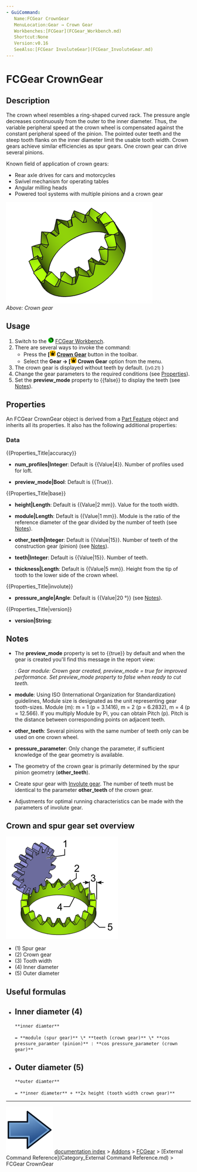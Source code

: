 ```yaml
---
- GuiCommand:
   Name:FCGear CrownGear
   MenuLocation:Gear → Crown Gear
   Workbenches:[FCGear](FCGear_Workbench.md)
   Shortcut:None
   Version:v0.16
   SeeAlso:[FCGear InvoluteGear](FCGear_InvoluteGear.md)
---
```


# FCGear CrownGear

## Description

The crown wheel resembles a ring-shaped curved rack. The pressure angle decreases continuously from the outer to the inner diameter. Thus, the variable peripheral speed at the crown wheel is compensated against the constant peripheral speed of the pinion. The pointed outer teeth and the steep tooth flanks on the inner diameter limit the usable tooth width. Crown gears achieve similar efficiencies as spur gears. One crown gear can drive several pinions.

Known field of application of crown gears:

-   Rear axle drives for cars and motorcycles
-   Swivel mechanism for operating tables
-   Angular milling heads
-   Powered tool systems with multiple pinions and a crown gear

 ![](images/Crown-Gear_example.png )  
*Above: Crown gear*

## Usage

1.  Switch to the <img alt="" src=images/FCGear_workbench_icon.svg  style="width:16px;"> [FCGear Workbench](FCGear_Workbench.md).
2.  There are several ways to invoke the command:
    -   Press the **[<img src=images/FCGear_CrownGear.svg style="width:16px"> [Crown Gear](FCGear_CrownGear.md)** button in the toolbar.
    -   Select the **Gear → [<img src=images/FCGear_CrownGear.svg style="width:16px"> Crown Gear** option from the menu.
3.  The crown gear is displayed without teeth by default. (<small>(v0.21)</small> )
4.  Change the gear parameters to the required conditions (see [Properties](#Properties.md)).
5.  Set the **preview_mode** property to {{false}} to display the teeth (see [Notes](#Notes.md)).

## Properties

An FCGear CrownGear object is derived from a [Part Feature](Part_Feature.md) object and inherits all its properties. It also has the following additional properties:

### Data


{{Properties_Title|accuracy}}

-    **num_profiles|Integer**: Default is {{Value|4}}. Number of profiles used for loft.

-    **preview_mode|Bool**: Default is {{True}}.


{{Properties_Title|base}}

-    **height|Length**: Default is {{Value|2 mm}}. Value for the tooth width.

-    **module|Length**: Default is {{Value|1 mm}}. Module is the ratio of the reference diameter of the gear divided by the number of teeth (see [Notes](#Notes.md)).

-    **other_teeth|Integer**: Default is {{Value|15}}. Number of teeth of the construction gear (pinion) (see [Notes](#Notes.md)).

-    **teeth|Integer**: Default is {{Value|15}}. Number of teeth.

-    **thickness|Length**: Default is {{Value|5 mm}}. Height from the tip of tooth to the lower side of the crown wheel.


{{Properties_Title|involute}}

-    **pressure_angle|Angle**: Default is {{Value|20 °}} (see [Notes](#Notes.md)).


{{Properties_Title|version}}

-    **version|String**:

## Notes

-   The **preview_mode** property is set to {{true}} by default and when the gear is created you\'ll find this message in the report view:

    :   *Gear module: Crown gear created, preview_mode = true for improved performance. Set preview_mode property to false when ready to cut teeth.*

-    **module**: Using ISO (International Organization for Standardization) guidelines, Module size is designated as the unit representing gear tooth-sizes. Module (m): m = 1 (p = 3.1416), m = 2 (p = 6.2832), m = 4 (p = 12.566). If you multiply Module by Pi, you can obtain Pitch (p). Pitch is the distance between corresponding points on adjacent teeth.

-    **other_teeth**: Several pinions with the same number of teeth only can be used on one crown wheel.

-    **pressure_parameter**: Only change the parameter, if sufficient knowledge of the gear geometry is available.

-   The geometry of the crown gear is primarily determined by the spur pinion geometry (**other_teeth**).

-   Create spur gear with [Involute gear](FCGear_InvoluteGear.md). The number of teeth must be identical to the parameter **other_teeth** of the crown gear.

-   Adjustments for optimal running characteristics can be made with the parameters of involute gear.

## Crown and spur gear set overview 

 ![](images/Crown-spur-gear-set_example.png ) 

-   \(1\) Spur gear
-   \(2\) Crown gear
-   \(3\) Tooth width
-   \(4\) Inner diameter
-   \(5\) Outer diameter

## Useful formulas 

-   **Inner diameter (4)**
    -   
        **inner diamter**
        
        = **module (spur gear)** \* **teeth (crown gear)** \* **cos pressure_paramter (pinion)** : **cos pressure_parameter (crown gear)**

-   **Outer diameter (5)**
    -   
        **outer diamter**
        
        = **inner diameter** + **2x height (tooth width crown gear)**



---
![](images/Button_right.svg) [documentation index](../README.md) > [Addons](Category_Addons.md) > [FCGear](Category_FCGear.md) > [External Command Reference](Category_External Command Reference.md) > FCGear CrownGear
